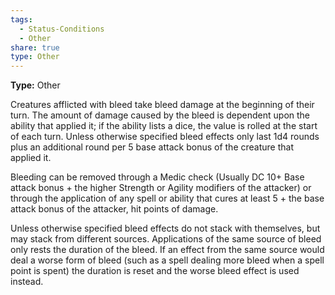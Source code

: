 ```yaml
---
tags:
  - Status-Conditions
  - Other
share: true
type: Other
---
```

**Type:** Other

Creatures afflicted with bleed take bleed damage at the beginning of their turn. The amount of damage caused by the bleed is dependent upon the ability that applied it; if the ability lists a dice, the value is rolled at the start of each turn. Unless otherwise specified bleed effects only last 1d4 rounds plus an additional round per 5 base attack bonus of the creature that applied it.

Bleeding can be removed through a Medic check (Usually DC 10+ Base attack bonus + the higher Strength or Agility modifiers of the attacker) or through the application of any spell or ability that cures at least 5 + the base attack bonus of the attacker, hit points of damage.

Unless otherwise specified bleed effects do not stack with themselves, but may stack from different sources. Applications of the same source of bleed only rests the duration of the bleed. If an effect from the same source would deal a worse form of bleed (such as a spell dealing more bleed when a spell point is spent) the duration is reset and the worse bleed effect is used instead.